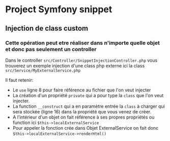 # Project Symfony snippet

## Injection de class custom

### Cette opération peut etre réaliser dans n'importe quelle objet et donc pas seulement un controller

Dans le controller `src/Controller/SnippetInjectionController.php` vous trouverez un exemple injection d'une class php externe ici la class `src/Service/MyExternalService.php`

Il faut retenir:

- Le `use` ligne 8 pour faire référence au fichier que l'on veut injecter
- La création d'un propriété `private` qui a pour type la `class` que l'on veut injecter.
- La function `__construct` qui a en paramètre entrée la `class` à charger qui sera stockée (ligne 16) dans la propriété que vous venez de créer.
- A l’intérieur d'un objet on fait référence à ses propres propriétés ou function ici `$this->localExternalService`
- Pour appeler la fonction crée dans Objet ExternalService on fait donc `$this->localExternalService->renderHtml()`
 



